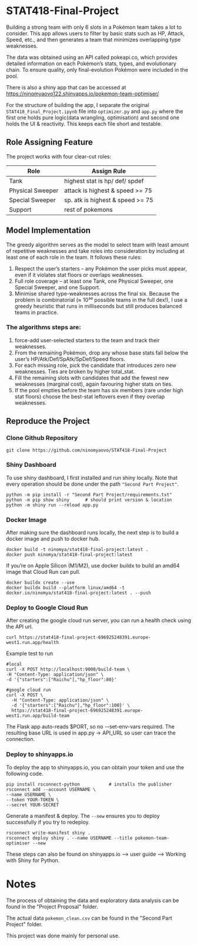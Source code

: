 # STAT418-Final-Project
Building a strong team with only 6 slots in a Pokémon team takes a lot to consider. This app allows users to filter by basic stats such as HP, Attack, Speed, etc., and then generates a team that minimizes overlapping type weaknesses.

The data was obtained using an API called pokeapi.co, which provides detailed information on each Pokémon’s stats, types, and evolutionary chain. To ensure quality, only final-evolution Pokémon were included in the pool.

There is also a shiny app that can be accessed at https://ninomyaovo122.shinyapps.io/pokemon-team-optimiser/

For the structure of building the app, I separate the original ```STAT418_Final_Project.ipynb``` file into ```optimizer.py``` and ```app.py``` where the first one holds pure logic(data wrangling, optimisation) and second one holds the UI & reactivity. This keeps each file short and testable.

## Role Assigning Feature
The project works with four clear-cut roles:

| Role    | Assign Rule     |
|----------|----------|
| Tank| highest stat is hp/ def/ spdef|
| Physical Sweeper  | attack is highest & speed >= 75   |
| Special Sweeper  | sp. atk is highest & speed >= 75 |
| Support  | rest of pokemons |


## Model Implementation
The greedy algorithm serves as the model to select team with least amount of repetitive weaknesses and take roles into consideration by including at least one of each role in the team. It follows these rules:
1. Respect the user’s starters – any Pokémon the user picks must appear, even if it violates stat floors or overlaps weaknesses.
2. Full role coverage – at least one Tank, one Physical Sweeper, one Special Sweeper, and one Support.
3. Minimise shared type-weaknesses across the final six.
Because the problem is combinatorial (≈ 10³⁰ possible teams in the full dex!), I use a greedy heuristic that runs in milliseconds but still produces balanced teams in practice.

### The algorithms steps are:
1. force-add user-selected starters to the team and track their weaknesses.
2. From the remaining Pokémon, drop any whose base stats fall below the user’s HP/Atk/Def/SpAtk/SpDef/Speed floors.
3. For each missing role, pick the candidate that introduces zero new weaknesses. Ties are broken by higher total_stat.
4. Fill the remaining slots with candidates that add the fewest new weaknesses (marginal cost), again favouring higher stats on ties.
5. If the pool empties before the team has six members (rare under high stat floors) choose the best-stat leftovers even if they overlap weaknesses.

## Reproduce the Project

### Clone Github Repository
```
git clone https://github.com/ninomyaovo/STAT418-Final-Project
```

### Shiny Dashboard
To use shiny dashboard, I first installed and run shiny locally. Note that every operation should be done under the path ```"Second Part Project"```.
```
python -m pip install -r "Second Part Project/requirements.txt"
python -m pip show shiny      # should print version & location
python -m shiny run --reload app.py
```

### Docker Image
After making sure the dashboard runs locally, the next step is to build a docker image and push to docker hub.
```
docker build -t ninomya/stat418-final-project:latest .
docker push ninomya/stat418-final-project:latest
```

If you’re on Apple Silicon (M1/M2), use docker buildx to build an amd64 image that Cloud Run can pull.
```
docker buildx create --use
docker buildx build --platform linux/amd64 -t docker.io/ninomya/stat418-final-project:latest . --push
```

### Deploy to Google Cloud Run
After creating the google cloud run server, you can run a health check using the API url.
```
curl https://stat418-final-project-696925248391.europe-west1.run.app/health
```

Example test to run
```
#local
curl -X POST http://localhost:9000/build-team \
-H "Content-Type: application/json" \
-d '{"starters":["Raichu"],"hp_floor":80}'

#google cloud run
curl -X POST \
  -H "Content-Type: application/json" \
  -d '{"starters":["Raichu"],"hp_floor":100}' \
  https://stat418-final-project-696925248391.europe-west1.run.app/build-team
```
The Flask app auto-reads $PORT, so no --set-env-vars required.
The resulting base URL is used in app.py → API_URL so user can trace the connection.

### Deploy to shinyapps.io
To deploy the app to shinyapps.io, you can obtain your token and use the following code.
```
pip install rsconnect-python           # installs the publisher
rsconnect add --account USERNAME \
--name USERNAME \
--token YOUR-TOKEN \
--secret YOUR-SECRET
```

Generate a manifest & deploy. The ```--new``` ensures you to deploy successfully if you try to redeploy.
```
rsconnect write-manifest shiny .       
rsconnect deploy shiny . --name USERNAME --title pokemon-team-optimiser --new
```

These steps can also be found on shinyapps.io --> user guide --> Working with Shiny for Python.

# Notes
The process of obtaining the data and exploratory data analysis can be found in the "Project Proposal" folder.

The actual data ```pokemon_clean.csv``` can be found in the "Second Part Project" folder.

This project was done mainly for personal use.
